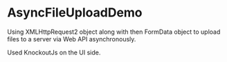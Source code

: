 AsyncFileUploadDemo
===================

Using XMLHttpRequest2 object along with then FormData object to upload files to a server via Web API asynchronously.

Used KnockoutJs on the UI side. 
